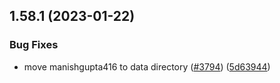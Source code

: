 ## 1.58.1 (2023-01-22)


### Bug Fixes

* move manishgupta416 to data directory ([#3794](https://github.com/EddieHubCommunity/LinkFree/issues/3794)) ([5d63944](https://github.com/EddieHubCommunity/LinkFree/commit/5d639441eec50ca1a7c7054d26e29391b53777bf))




